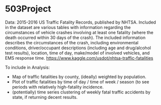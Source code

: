 # 503Project

Data:
2015-2016 US Traffic Fatality Records, published by NHTSA. Included in the dataset are various tables with information regarding the circumstances of vehicle crashes involving at least one fatality (where the death occurred within 30 days of the crash). The included information describes the circumstances of the crash, including environmental conditions, driver/occupant descriptions (including age and drug/alcohol test results), location, time of day, make/model of involved vehicles, and EMS response time. 
https://www.kaggle.com/usdot/nhtsa-traffic-fatalities

To include in Analysis:
- Map of traffic fatalities by county, (ideally) weighted by population.
- Plot of traffic fatalities by time of day / time of week / season (to see periods with relatively high-fatality incidence.
- (potentially) time series clustering of weekly fatal traffic accidents by state, if returning decent results.